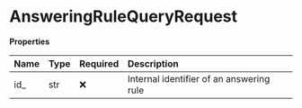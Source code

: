 # AnsweringRuleQueryRequest

**Properties**

| Name | Type | Required | Description                              |
| :--- | :--- | :------- | :--------------------------------------- |
| id\_ | str  | ❌       | Internal identifier of an answering rule |

<!-- This file was generated by liblab | https://liblab.com/ -->
